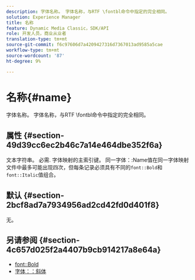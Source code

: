 ```yaml
---
description: 字体名称。 字体名称，与RTF \fontbl命令中指定的完全相同。
solution: Experience Manager
title: 名称
feature: Dynamic Media Classic，SDK/API
role: 开发人员，商业从业者
translation-type: tm+mt
source-git-commit: f6c97606d7a4209427316d7367013ad9585a5cae
workflow-type: tm+mt
source-wordcount: '87'
ht-degree: 9%

---
```



# 名称{#name}

字体名称。 字体名称，与RTF \fontbl命令中指定的完全相同。

## 属性 {#section-49d39cc6ec2b46c7a14e464dbe352f6a}

文本字符串。 必需. 字体映射的主索引键。 同一字体：:Name值在同一字体映射文件中最多可能出现四次，但每条记录必须具有不同的`font::Bold`和`font::Italic`值组合。

## 默认 {#section-2bcf8ad7a7934956ad2cd42fd0d401f8}

无。

## 另请参阅 {#section-4c657d025f2a4407b9cb914217a8e64a}

* [font::Bold](r-bold-font.md#reference_F7B017EF67574A29ABFC3954AB64159C)
* [字体：：斜体](r-italic-font.md#reference_DC04A532B34A41AF81B0B9644ACFAAD6)
